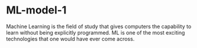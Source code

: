# ML-model-1
Machine Learning is the field of study that gives computers the capability to learn without being explicitly programmed. ML is one of the most exciting technologies that one would have ever come across.
